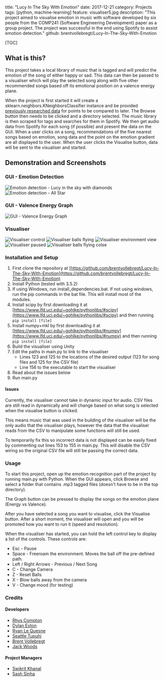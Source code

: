title: "Lucy In The Sky With Emotion"
date: 2017-12-21
category: Projects
tags: [python, machine-learning]
feature: visualiser5.jpg
description: "This project aimed to visualise emotion in music with software developed by six people from the COMP241 (Software Engineering Development) paper as a group project. The project was successful in the end using Spotify to assist emotion detection."
github: brentvollebregt/Lucy-In-The-Sky-With-Emotion

[TOC]

## What is this?
This project takes a local library of music that is tagged and will predict the emotion of the song of either happy or sad. This data can then be passed to a visualiser which will play the selected song along with five other recommended songs based off its emotional position on a valence energy plane.

When the project is first started it will create a sklearn.neighbors.KNeighborsClassifier instance and be provided [previously researched data](/blog/post/finding-emotion-in-music-with-python/) for points to be compared to later. The Browse button then needs to be clicked and a directory selected. The music library is then scraped for tags and searches for them in Spotify. We then get audio data from Spotify for each song (if possible) and present the data on the GUI. When a user clicks on a song, recommendations of the five nearest songs based on emotion, song data and the point on the emotion gradient are all displayed to the user. When the user clicks the Visualise button, data will be sent to the visualiser and started.

## Demonstration and Screenshots
### GUI - Emotion Detection
![Emotion detection - Lucy in the sky with diamonds](/posts/lucy-in-the-sky-with-emotion/gui1.png)
![Emotion detection - All Star](/posts/lucy-in-the-sky-with-emotion/gui2.png)

### GUI - Valence Energy Graph
![GUI - Valence Energy Graph](/posts/lucy-in-the-sky-with-emotion/valence-plot.png)

### Visualiser
![Visualiser control](/posts/lucy-in-the-sky-with-emotion/visualiser1.jpg)
![Visualiser balls flying](/posts/lucy-in-the-sky-with-emotion/visualiser2.jpg)
![Visualiser environment view](/posts/lucy-in-the-sky-with-emotion/visualiser3.jpg)
![Visualiser paused](/posts/lucy-in-the-sky-with-emotion/visualiser4.jpg)
![Visualiser balls flying colse](/posts/lucy-in-the-sky-with-emotion/visualiser5.jpg)

### Installation and Setup
1. First clone the repository at [https://github.com/brentvollebregt/Lucy-In-The-Sky-With-Emotion](https://github.com/brentvollebregt/Lucy-In-The-Sky-With-Emotion)
2. Install Python (tested with 3.5.2)
3. If using Windows, run install_dependencies.bat. If not using windows, run the pip commands in the bat file. This will install most of the modules.
4. Install scipy by first downloading it at [https://www.lfd.uci.edu/~gohlke/pythonlibs/#scipy](https://www.lfd.uci.edu/~gohlke/pythonlibs/#scipy) and then running ```pip install [file]```
5. Install numpy+mkl by first downloading it at [https://www.lfd.uci.edu/~gohlke/pythonlibs/#numpy](https://www.lfd.uci.edu/~gohlke/pythonlibs/#numpy) and then running ```pip install [file]```
6. Build the visualiser using Unity
7. Edit the paths in main.py to link to the visualiser
    - Lines 123 and 125 to the locations of the desired output (123 for song files and 125 for the CSV file)
    - Line 156 to the executable to start the visualiser
8. Read about the issues below
9. Run main.py

#### Issues
Currently, the visualiser cannot take in dynamic input for audio. CSV files are still read in dynamically and will change based on what song is selected when the visualise button is clicked.

This means music that was used in the building of the visualiser will be the only audio that the visualiser plays, however the data that the visualiser reads from the CSV to manipulate some functions will still be used.

To temporarily fix this so incorrect data is not displayed can be easily fixed by commenting out lines 153 to 155 in main.py. This will disable the CSV wiring so the original CSV file will still be passing the correct data.

### Usage
To start this project, open up the emotion recognition part of the project by running main.py with Python. When the GUI appears, click Browse and select a folder that contains .mp3 tagged files (doesn't have to be in the top directory).

The Graph button can be pressed to display the songs on the emotion plane (Energy vs Valence).

After you have selected a song you want to visualise, click the Visualise button. After a short moment, the visualiser will open and you will be promoted how you want to run it (speed and resolution).

When the visualiser has started, you can hold the left control key to display a list of the controls. These controls are:

- Esc - Pause
- Space - Freeroam the environment. Moves the ball off the pre-defined path.
- Left / Right Arrows - Previous / Next Song
- C - Change Camera
- Z - Reset Balls
- X - Blow balls away from the camera
- V - Change mood (for testing)

### Credits
#### Developers
- [Rhys Compton](https://github.com/basedrhys)
- [Dylan Exton](https://github.com/DylanExton)
- [Ryan Le Quesne](https://github.com/ryanlequesne)
- [Seattle Tupuhi](https://github.com/minionsattle)
- [Brent Vollebregt](https://github.com/brentvollebregt)
- [Jack Woods](https://github.com/Woodsy1FD)

#### Project Managers
- [Swikrit Khanal](https://github.com/swikrit)
- [Sash Sinha](https://github.com/sashsinha)
